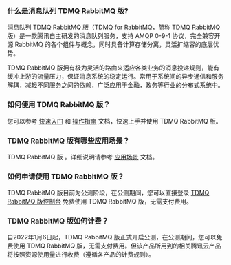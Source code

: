 ### 什么是消息队列 TDMQ RabbitMQ 版?
消息队列 TDMQ RabbitMQ 版（TDMQ for RabbitMQ，简称 TDMQ RabbitMQ 版）是一款腾讯自主研发的消息队列服务，支持 AMQP 0-9-1 协议，完全兼容开源 RabbitMQ 的各个组件与概念，同时具备计算存储分离，灵活扩缩容的底层优势。

TDMQ RabbitMQ 版拥有极为灵活的路由来适应各类业务的消息投递规则，能有缓冲上游的流量压力，保证消息系统的稳定运行。常用于系统间的异步通信和服务解耦，减轻不同服务之间的依赖，广泛应用于金融，政务等行业的分布式系统中。

### 如何使用 TDMQ RabbitMQ 版？
您可以参考 [快速入门](https://cloud.tencent.com/document/product/1495/61829) 和 [操作指南](https://cloud.tencent.com/document/product/1495/61832) 文档，快速上手并使用 TDMQ RabbitMQ 版。

### TDMQ RabbitMQ 版有哪些应用场景？
TDMQ RabbitMQ 版 。详细说明请参考 [应用场景](https://cloud.tencent.com/document/product/1495/61822) 文档。

### 如何申请使用 TDMQ RabbitMQ 版？
TDMQ RabbitMQ 版目前为公测阶段，在公测期间，您可以直接登录 [TDMQ RabbitMQ 版控制台](https://console.cloud.tencent.com/tdmq/rabbit-cluster) 免费使用 TDMQ RabbitMQ 版，无需支付费用。

### TDMQ RabbitMQ 版如何计费？
自2022年1月6日起，TDMQ RabbitMQ 版正式开启公测，在公测期间，您可以免费使用 TDMQ RabbitMQ 版，无需支付费用。但该产品所用到的相关腾讯云产品将按照资源使用量进行收费（遵循各产品的计费规则）。

